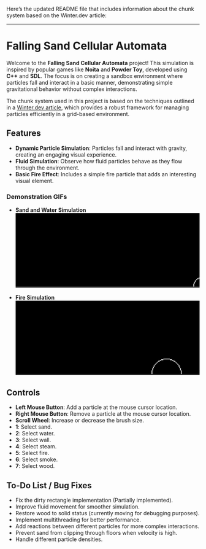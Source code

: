 Here’s the updated README file that includes information about the chunk system based on the Winter.dev article:

---

# Falling Sand Cellular Automata

Welcome to the **Falling Sand Cellular Automata** project! This simulation is inspired by popular games like **Noita** and **Powder Toy**, developed using **C++** and **SDL**. The focus is on creating a sandbox environment where particles fall and interact in a basic manner, demonstrating simple gravitational behavior without complex interactions.

The chunk system used in this project is based on the techniques outlined in a [Winter.dev article](https://winter.dev/articles/falling-sand-worlds), which provides a robust framework for managing particles efficiently in a grid-based environment.

## Features

- **Dynamic Particle Simulation**: Particles fall and interact with gravity, creating an engaging visual experience.
- **Fluid Simulation**: Observe how fluid particles behave as they flow through the environment.
- **Basic Fire Effect**: Includes a simple fire particle that adds an interesting visual element.

### Demonstration GIFs

- **Sand and Water Simulation**  
  ![Sand and Water](https://github.com/Toast7529/FallingSandCellularAutomata/blob/main/doc/SandWater.gif)

- **Fire Simulation**  
  ![Fire](https://github.com/Toast7529/FallingSandCellularAutomata/blob/main/doc/Fire.gif)

## Controls

- **Left Mouse Button**: Add a particle at the mouse cursor location.
- **Right Mouse Button**: Remove a particle at the mouse cursor location.
- **Scroll Wheel**: Increase or decrease the brush size.
- **1**: Select sand.
- **2**: Select water.
- **3**: Select wall.
- **4**: Select steam.
- **5**: Select fire.
- **6**: Select smoke.
- **7**: Select wood.

## To-Do List / Bug Fixes

- Fix the dirty rectangle implementation (Partially implemented).
- Improve fluid movement for smoother simulation.
- Restore wood to solid status (currently moving for debugging purposes).
- Implement multithreading for better performance.
- Add reactions between different particles for more complex interactions.
- Prevent sand from clipping through floors when velocity is high.
- Handle different particle densities.
